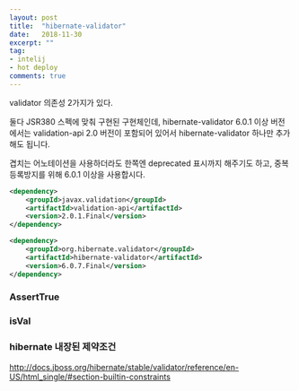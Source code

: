 ```yaml
---
layout: post
title:  "hibernate-validator"
date:   2018-11-30
excerpt: ""
tag:
- intelij
- hot deploy
comments: true
---
```


validator 의존성 2가지가 있다.

둘다 JSR380 스펙에 맞춰 구현된 구현체인데, hibernate-validator 6.0.1 이상 버전에서는 validation-api 2.0 버전이 포함되어 있어서 hibernate-validator 하나만 추가해도 됩니다.

겹치는 어노테이션을 사용하더라도 한쪽엔 deprecated 표시까지 해주기도 하고, 중복 등록방지를 위해 6.0.1 이상을 사용합시다.



```xml
<dependency>
    <groupId>javax.validation</groupId>
    <artifactId>validation-api</artifactId>
    <version>2.0.1.Final</version>
</dependency>

<dependency>
    <groupId>org.hibernate.validator</groupId>
    <artifactId>hibernate-validator</artifactId>
    <version>6.0.7.Final</version>
</dependency>
```





### AssertTrue



### isVal




### hibernate 내장된 제약조건
http://docs.jboss.org/hibernate/stable/validator/reference/en-US/html_single/#section-builtin-constraints


